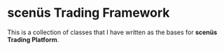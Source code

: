 # scenüs Trading Framework

This is a collection of classes that I have written as the bases for **scenüs Trading Platform**.
